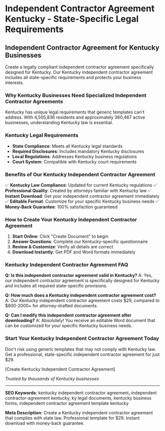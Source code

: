 # Independent Contractor Agreement Kentucky - State-Specific Legal Requirements

## Independent Contractor Agreement for Kentucky Businesses

Create a legally compliant independent contractor agreement specifically designed for Kentucky. Our Kentucky independent contractor agreement includes all state-specific requirements and protects your business interests.

### Why Kentucky Businesses Need Specialized Independent Contractor Agreements

Kentucky has unique legal requirements that generic templates can't address. With 4,505,836 residents and approximately 360,467 active businesses, understanding Kentucky law is essential.

### Kentucky Legal Requirements

- **State Compliance**: Meets all Kentucky legal standards
- **Required Disclosures**: Includes mandatory Kentucky disclosures
- **Local Regulations**: Addresses Kentucky business regulations
- **Court System**: Compatible with Kentucky court requirements

### Benefits of Our Kentucky Independent Contractor Agreement

✅ **Kentucky Law Compliance**: Updated for current Kentucky regulations
✅ **Professional Quality**: Created by attorneys familiar with Kentucky law
✅ **Instant Download**: Get your independent contractor agreement immediately
✅ **Editable Format**: Customize for your specific Kentucky business needs
✅ **Money-Back Guarantee**: 100% satisfaction guaranteed

### How to Create Your Kentucky Independent Contractor Agreement

1. **Start Online**: Click "Create Document" to begin
2. **Answer Questions**: Complete our Kentucky-specific questionnaire
3. **Review & Customize**: Verify all details are correct
4. **Download Instantly**: Get PDF and Word formats immediately

### Kentucky Independent Contractor Agreement FAQ

**Q: Is this independent contractor agreement valid in Kentucky?**
A: Yes, our independent contractor agreement is specifically designed for Kentucky and includes all required state-specific provisions.

**Q: How much does a Kentucky independent contractor agreement cost?**
A: Our Kentucky independent contractor agreement costs $29, compared to $800-2000+ for attorney-drafted documents.

**Q: Can I modify this independent contractor agreement after downloading?**
A: Absolutely! You receive an editable Word document that can be customized for your specific Kentucky business needs.

### Start Your Kentucky Independent Contractor Agreement Today

Don't risk using generic templates that may not comply with Kentucky law. Get a professional, state-specific independent contractor agreement for just $29.

[Create Kentucky Independent Contractor Agreement]

_Trusted by thousands of Kentucky businesses_

---

**SEO Keywords**: kentucky independent contractor agreement, independent contractor-agreement kentucky, ky legal documents, kentucky business forms, independent contractor agreement template kentucky

**Meta Description**: Create a Kentucky independent contractor agreement that complies with state law. Professional template for $29. Instant download with money-back guarantee.
